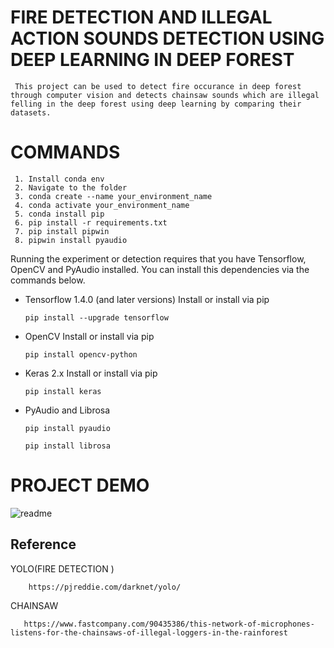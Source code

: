 
# FIRE DETECTION AND ILLEGAL ACTION SOUNDS DETECTION USING DEEP LEARNING IN DEEP FOREST

     This project can be used to detect fire occurance in deep forest through computer vision and detects chainsaw sounds which are illegal felling in the deep forest using deep learning by comparing their datasets.

# COMMANDS
    
     1. Install conda env
     2. Navigate to the folder
     3. conda create --name your_environment_name
     4. conda activate your_environment_name
     5. conda install pip
     6. pip install -r requirements.txt
     7. pip install pipwin
     8. pipwin install pyaudio


Running the experiment or detection requires that you have 
Tensorflow, OpenCV and PyAudio installed. You can 
install this dependencies via the commands below.


- Tensorflow 1.4.0 (and later versions) Install or install via pip

      pip install --upgrade tensorflow 
- OpenCV Install or install via pip

      pip install opencv-python 
- Keras 2.x Install or install via pip

      pip install keras 
- PyAudio and Librosa

      pip install pyaudio
     
      pip install librosa


# PROJECT DEMO

![readme](https://user-images.githubusercontent.com/83069802/162999631-e4464b90-86b3-4224-8f23-27ed1a8f5d63.jpeg)



## Reference
  YOLO(FIRE DETECTION )
```http
    https://pjreddie.com/darknet/yolo/ 
```
CHAINSAW
```http
   https://www.fastcompany.com/90435386/this-network-of-microphones-listens-for-the-chainsaws-of-illegal-loggers-in-the-rainforest
```




